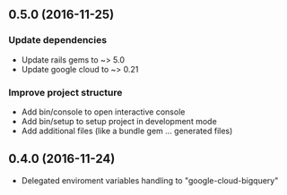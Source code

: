 ## 0.5.0 (2016-11-25)

### Update dependencies

- Update rails gems to ~> 5.0
- Update google cloud to ~> 0.21

### Improve project structure

- Add bin/console to open interactive console
- Add bin/setup to setup project in development mode
- Add additional files (like a bundle gem ... generated files)


## 0.4.0 (2016-11-24)

- Delegated enviroment variables handling to "google-cloud-bigquery"
